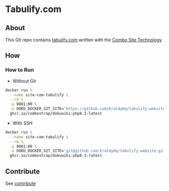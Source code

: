 # Tabulify.com


## About

This Git repo contains [tabulify.com](https://tabulify.com) written with the [Combo Site Technology](https://combostrap.com/admin/combostrap-website-yfi22ewn)


## How

### How to Run

* Without Git
```bash
docker run \
  --name site-com-tabulify \
  --rm \
  -p 8081:80 \
  -e DOKU_DOCKER_GIT_SITE='https://github.com/EraldyHq/tabulify-website' \
  ghcr.io/combostrap/dokuwiki:php8.3-latest
```

* With SSH
```bash
docker run \
  --name site-com-tabulify \
  --rm \
  -p 8081:80 \
  -e DOKU_DOCKER_GIT_SITE='git@github.com:EraldyHq/tabulify-website.git' \
  ghcr.io/combostrap/dokuwiki:php8.3-latest
```



## Contribute


See [contribute](contribute.md)
